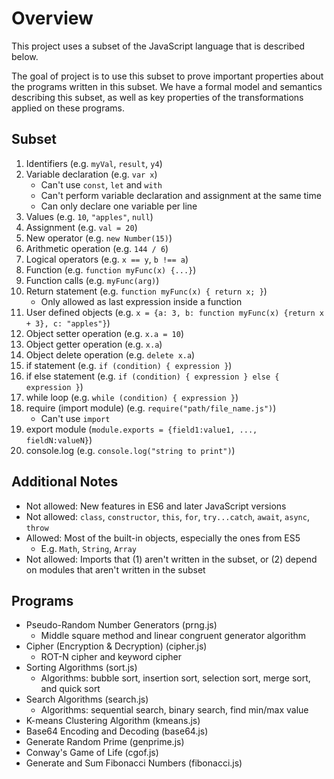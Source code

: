 # Overview

This project uses a subset of the JavaScript language that is described below. 

The goal of project is to use this subset to prove important properties about the programs written in this subset. We have a formal model and semantics describing this subset, as well as key properties of the transformations applied on these programs.


## Subset
1. Identifiers (e.g. `myVal`, `result`, `y4`)
2. Variable declaration (e.g. `var x`) 
    - Can't use `const`, `let` and `with`
    - Can't perform variable declaration and assignment at the same time
    - Can only declare one variable per line
3. Values (e.g. `10`, `"apples"`, `null`)
4. Assignment (e.g. `val = 20`)
5. New operator (e.g. `new Number(15)`)
6. Arithmetic operation (e.g. `144 / 6`)
7. Logical operators (e.g. `x == y`, `b !== a`)
8. Function (e.g. `function myFunc(x) {...}`)
9. Function calls (e.g. `myFunc(arg)`)
10. Return statement (e.g. `function myFunc(x) { return x; }`)
    - Only allowed as last expression inside a function
11. User defined objects (e.g. `x = {a: 3, b: function myFunc(x) {return x + 3}, c: "apples"}`) 
12. Object setter operation (e.g. `x.a = 10`)
13. Object getter operation (e.g. `x.a`)
14. Object delete operation (e.g. `delete x.a`)
15. if statement (e.g. `if (condition) { expression }`)
16. if else statement (e.g. `if (condition) { expression } else { expression }`)
17. while loop (e.g. `while (condition) { expression }`)
18. require (import module) (e.g. `require("path/file_name.js")`)
    - Can't use `import`
19. export module (`module.exports = {field1:value1, ..., fieldN:valueN}`)
20. console.log (e.g. `console.log("string to print")`)


## Additional Notes
- Not allowed: New features in ES6 and later JavaScript versions
- Not allowed: `class`, `constructor`, `this`, `for`, `try...catch`, `await`, `async`, `throw`
- Allowed: Most of the built-in objects, especially the ones from ES5
    - E.g. `Math`, `String`, `Array`
- Not allowed: Imports that (1) aren't written in the subset, or (2) depend on modules that aren't written in the subset


## Programs
- Pseudo-Random Number Generators (prng.js)
    - Middle square method and linear congruent generator algorithm
- Cipher (Encryption & Decryption) (cipher.js)
    - ROT-N cipher and keyword cipher
- Sorting Algorithms (sort.js)
    - Algorithms: bubble sort, insertion sort, selection sort, merge sort, and quick sort
- Search Algorithms (search.js)
    - Algorithms: sequential search, binary search, find min/max value
- K-means Clustering Algorithm (kmeans.js)
- Base64 Encoding and Decoding (base64.js)
- Generate Random Prime (genprime.js)
- Conway's Game of Life (cgof.js)
- Generate and Sum Fibonacci Numbers (fibonacci.js)
